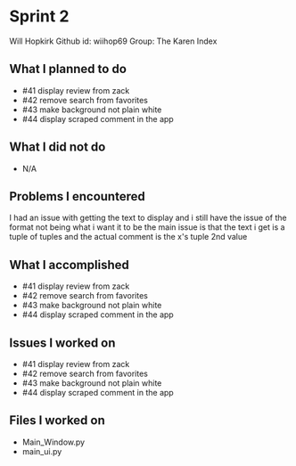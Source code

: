 # Sprint 2
Will Hopkirk
Github id: wiihop69
Group: The Karen Index

## What I planned to do
- #41 display review from zack
- #42 remove search from favorites
- #43 make background not plain white
- #44 display scraped comment in the app

## What I did not do
- N/A

## Problems I encountered
I had an issue with getting the text to display and i still have the issue of the format not being what i want it to be
the main issue is that the text i get is a tuple of tuples and the actual comment is the x's tuple 2nd value

## What I accomplished
- #41 display review from zack
- #42 remove search from favorites
- #43 make background not plain white
- #44 display scraped comment in the app

## Issues I worked on
- #41 display review from zack
- #42 remove search from favorites
- #43 make background not plain white
- #44 display scraped comment in the app

## Files I worked on 
- Main_Window.py
- main_ui.py
